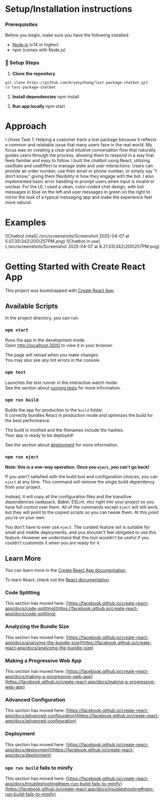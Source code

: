 # Setup/Installation instructions

### Prerequisites

Before you begin, make sure you have the following installed:
- [Node.js](https://nodejs.org/en/download/) (v14 or higher)
- npm (comes with Node.js)

### 🔧 Setup Steps

1. **Clone the repository**
```bash
git clone https://github.com/bryanyzhang/lost-package-chatbot.git
cd lost-package-chatbot
```

2. **Install dependencies**
npm install

3. **Run app locally**
npm start

# Approach
I chose Task 1: Helping a customer track a lost package because it reflects a common and relatable issue that many users face in the real world. My focus was on creating a clear and intuitive conversation flow that naturally guides users through the process, allowing them to respond in a way that feels familiar and easy to follow. I built the chatbot using React, utilizing useState and useEffect to manage state and user interactions. Users can provide an order number, use their email or phone number, or simply say “I don’t know,” giving them flexibility in how they engage with the bot. I also implemented basic error handling to prompt users when input is invalid or unclear. For the UI, I used a clean, color-coded chat design, with bot messages in blue on the left and user messages in green on the right to mirror the look of a typical messaging app and make the experience feel more natural.

# Examples
![Chatbot inital](./src/screenshots/Screenshot 2025-04-07 at 5.07.35\342\200\257PM.png)
![Chatbot in use](./src/screenshots/Screenshot 2025-04-07 at 8.21.03\342\200\257PM.png)


# Getting Started with Create React App

This project was bootstrapped with [Create React App](https://github.com/facebook/create-react-app).

## Available Scripts

In the project directory, you can run:

### `npm start`

Runs the app in the development mode.\
Open [http://localhost:3000](http://localhost:3000) to view it in your browser.

The page will reload when you make changes.\
You may also see any lint errors in the console.

### `npm test`

Launches the test runner in the interactive watch mode.\
See the section about [running tests](https://facebook.github.io/create-react-app/docs/running-tests) for more information.

### `npm run build`

Builds the app for production to the `build` folder.\
It correctly bundles React in production mode and optimizes the build for the best performance.

The build is minified and the filenames include the hashes.\
Your app is ready to be deployed!

See the section about [deployment](https://facebook.github.io/create-react-app/docs/deployment) for more information.

### `npm run eject`

**Note: this is a one-way operation. Once you `eject`, you can't go back!**

If you aren't satisfied with the build tool and configuration choices, you can `eject` at any time. This command will remove the single build dependency from your project.

Instead, it will copy all the configuration files and the transitive dependencies (webpack, Babel, ESLint, etc) right into your project so you have full control over them. All of the commands except `eject` will still work, but they will point to the copied scripts so you can tweak them. At this point you're on your own.

You don't have to ever use `eject`. The curated feature set is suitable for small and middle deployments, and you shouldn't feel obligated to use this feature. However we understand that this tool wouldn't be useful if you couldn't customize it when you are ready for it.

## Learn More

You can learn more in the [Create React App documentation](https://facebook.github.io/create-react-app/docs/getting-started).

To learn React, check out the [React documentation](https://reactjs.org/).

### Code Splitting

This section has moved here: [https://facebook.github.io/create-react-app/docs/code-splitting](https://facebook.github.io/create-react-app/docs/code-splitting)

### Analyzing the Bundle Size

This section has moved here: [https://facebook.github.io/create-react-app/docs/analyzing-the-bundle-size](https://facebook.github.io/create-react-app/docs/analyzing-the-bundle-size)

### Making a Progressive Web App

This section has moved here: [https://facebook.github.io/create-react-app/docs/making-a-progressive-web-app](https://facebook.github.io/create-react-app/docs/making-a-progressive-web-app)

### Advanced Configuration

This section has moved here: [https://facebook.github.io/create-react-app/docs/advanced-configuration](https://facebook.github.io/create-react-app/docs/advanced-configuration)

### Deployment

This section has moved here: [https://facebook.github.io/create-react-app/docs/deployment](https://facebook.github.io/create-react-app/docs/deployment)

### `npm run build` fails to minify

This section has moved here: [https://facebook.github.io/create-react-app/docs/troubleshooting#npm-run-build-fails-to-minify](https://facebook.github.io/create-react-app/docs/troubleshooting#npm-run-build-fails-to-minify)

